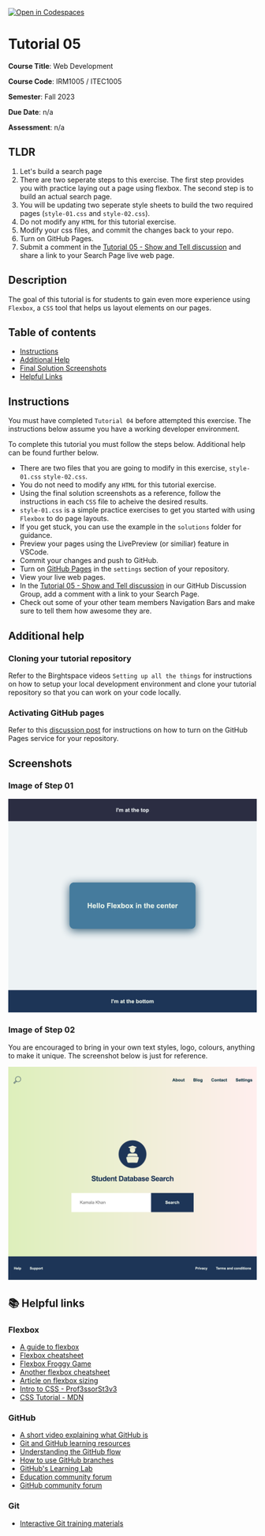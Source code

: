 [![Open in Codespaces](https://classroom.github.com/assets/launch-codespace-7f7980b617ed060a017424585567c406b6ee15c891e84e1186181d67ecf80aa0.svg)](https://classroom.github.com/open-in-codespaces?assignment_repo_id=12476418)
# Tutorial 05

**Course Title**: Web Development

**Course Code**: IRM1005 / ITEC1005

**Semester**: Fall 2023

**Due Date**: n/a

**Assessment**: n/a

## TLDR

1. Let's build a search page
2. There are two seperate steps to this exercise. The first step provides you with practice laying out a page using flexbox. The second step is to build an actual search page. 
3. You will be updating two seperate style sheets to build the two required pages (`style-01.css` and `style-02.css`). 
2. Do not modify any `HTML` for this tutorial exercise.
3. Modify your css files, and commit the changes back to your repo.
2. Turn on GitHub Pages.
3. Submit a comment in the [Tutorial 05 - Show and Tell discussion](https://github.com/orgs/irm1005-itec1005-fall-2023/discussions/9) and share a link to your Search Page live web page.

## Description

The goal of this tutorial is for students to gain even more experience using `Flexbox`, a `CSS` tool that helps us layout elements on our pages.

## Table of contents

- [Instructions](#instructions)
- [Additional Help](#additional-help)
- [Final Solution Screenshots](#screenshots)
- [Helpful Links](#📚-helpful-links)

## Instructions

You must have completed `Tutorial 04` before attempted this exercise. The instructions below assume you have a working developer environment.

To complete this tutorial you must follow the steps below. Additional help can be found further below.

- There are two files that you are going to modify in this exercise, `style-01.css` `style-02.css`.
- You do not need to modify any `HTML` for this tutorial exercise.
- Using the final solution screenshots as a reference, follow the instructions in each `CSS` file to acheive the desired results.
- `style-01.css` is a simple practice exercises to get you started with using `Flexbox` to do page layouts.
- If you get stuck, you can use the example in the `solutions` folder for guidance.
- Preview your pages using the LivePreview (or similiar) feature in VSCode.
- Commit your changes and push to GitHub.
- Turn on [GitHub Pages](https://github.com/orgs/irm1005-itec1005-fall-2023/discussions/4) in the `settings` section of your repository.
- View your live web pages.
- In the [Tutorial 05 - Show and Tell discussion](https://github.com/orgs/irm1005-itec1005-fall-2023/discussions/9) in our GitHub Discussion Group, add a comment with a link to your Search Page.
- Check out some of your other team members Navigation Bars and make sure to tell them how awesome they are.

## Additional help

### Cloning your tutorial repository

Refer to the Birghtspace videos `Setting up all the things` for instructions on how to setup your local development environment and clone your tutorial repository so that you can work on your code locally.

### Activating GitHub pages

Refer to this [discussion post](https://github.com/orgs/irm1005-itec1005-fall-2023/discussions/4) for instructions on how to turn on the GitHub Pages service for your repository.

## Screenshots

### Image of Step 01

![Screenshot](./images/screenshot-step-01.png)

### Image of Step 02

You are encouraged to bring in your own text styles, logo, colours, anything to make it unique. The screenshot below is just for reference. 

![Screenshot](./images/screenshot-step-02.png)

## 📚 Helpful links

### Flexbox

- [A guide to flexbox](https://css-tricks.com/snippets/css/a-guide-to-flexbox/)
- [Flexbox cheatsheet](https://yoksel.github.io/flex-cheatsheet/)
- [Flexbox Froggy Game](https://flexboxfroggy.com/)
- [Another flexbox cheatsheet](https://www.sketchingwithcss.com/samplechapter/cheatsheet.html)
- [Article on flexbox sizing](https://www.smashingmagazine.com/2018/09/flexbox-sizing-flexible-box/)
- [Intro to CSS - Prof3ssorSt3v3](https://www.youtube.com/watch?v=KFKScNHa-8M&list=PLyuRouwmQCjl4wTSNbb8RTKZuyMhoIxBe)
- [CSS Tutorial - MDN](https://developer.mozilla.org/en-US/docs/Web/CSS)

### GitHub

- [A short video explaining what GitHub is](https://www.youtube.com/watch?v=w3jLJU7DT5E&feature=youtu.be)
- [Git and GitHub learning resources](https://docs.github.com/en/github/getting-started-with-github/git-and-github-learning-resources)
- [Understanding the GitHub flow](https://guides.github.com/introduction/flow/)
- [How to use GitHub branches](https://www.youtube.com/watch?v=H5GJfcp3p4Q&feature=youtu.be)
- [GitHub's Learning Lab](https://lab.github.com/)
- [Education community forum](https://education.github.community/)
- [GitHub community forum](https://github.community/)

### Git

- [Interactive Git training materials](https://githubtraining.github.io/training-manual/#/01_getting_ready_for_class)
